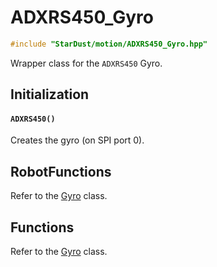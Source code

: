 # ADXRS450_Gyro

```cpp
#include "StarDust/motion/ADXRS450_Gyro.hpp"
```

Wrapper class for the `ADXRS450` Gyro.

## Initialization

#### `ADXRS450()`

Creates the gyro (on SPI port 0).

## RobotFunctions

Refer to the [Gyro](/docs/sensor/motion/Gyro_Base.md) class.

## Functions

Refer to the [Gyro](/docs/sensor/motion/Gyro_Base.md) class.